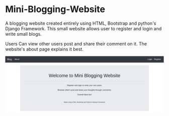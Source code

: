 # Mini-Blogging-Website
A blogging website created entirely using HTML, Bootstrap and python's Django Framework.
This small website allows user to register and login and write small blogs. 

Users Can view other users post and share their comment on it. The website's about page explains it best.

![About Page](/blog_project/images_for_md/about.png)
